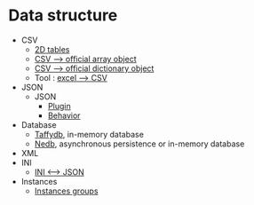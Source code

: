 # Data structure

- CSV
  - [2D tables](rex_csv.md)
  - [CSV --> official array object](rex_csv2array.md)
  - [CSV --> official dictionary object](rex_csv2dictionary.md)
  - Tool : [excel --> CSV](execel2cs.md)
- JSON
  - JSON
    - [Plugin](rex_hash.md)
    - [Behavior](rex_bhash.md)
- Database
  - [Taffydb](rex_taffydb.md), in-memory database
  - [Nedb](rex_nedb.md), asynchronous persistence or in-memory database
- XML
- INI
  - [INI <--> JSON](rex_ini.md)
- Instances
  - [Instances groups](rex_ginstgroup.md)

